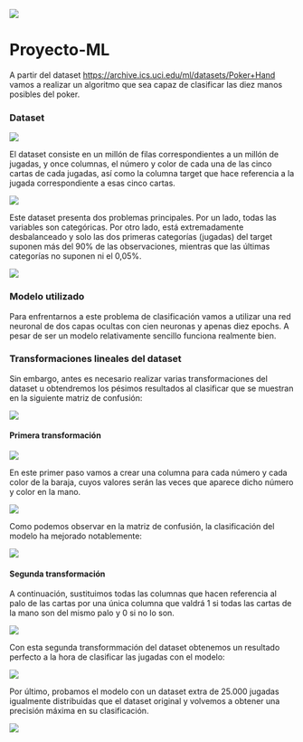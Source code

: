 ![](pok_images/logo)

# Proyecto-ML

A partir del dataset https://archive.ics.uci.edu/ml/datasets/Poker+Hand vamos a realizar un algoritmo que sea capaz de clasificar las diez manos posibles del poker.

### Dataset

![](pok_images/dataset)

El dataset consiste en un millón de filas correspondientes a un millón de jugadas, y once columnas, el número y color de cada una de las cinco cartas de cada jugadas, así como la columna target que hace referencia a la jugada correspondiente a esas cinco cartas.

![](pok_images/jugadas)

Este dataset presenta dos problemas principales. Por un lado, todas las variables son categóricas. Por otro lado, está extremadamente desbalanceado y solo las dos primeras categorías (jugadas) del target suponen más del 90% de las observaciones, mientras que las últimas categorías no suponen ni el 0,05%.

![](pok_images/numjugadas)

### Modelo utilizado

Para enfrentarnos a este problema de clasificación vamos a utilizar una red neuronal de dos capas ocultas con cien neuronas y apenas diez epochs. A pesar de ser un modelo relativamente sencillo funciona realmente bien.

### Transformaciones lineales del dataset

Sin embargo, antes es necesario realizar varias transformaciones del dataset u obtendremos los pésimos resultados al clasificar que se muestran en la siguiente matriz de confusión:

![](pok_images/matriz)

#### Primera transformación

![](pok_images/primera)

En este primer paso vamos a crear una columna para cada número y cada color de la baraja, cuyos valores serán las veces que aparece dicho número y color en la mano.

![](pok_images/transform)

Como podemos observar en la matriz de confusión, la clasificación del modelo ha mejorado notablemente:

![](pok_images/matrizdos)

#### Segunda transformación

A continuación, sustituimos todas las columnas que hacen referencia al palo de las cartas por una única columna que valdrá 1 si todas las cartas de la mano son del mismo palo y 0 si no lo son.

![](pok_images/segunda)

Con esta segunda transformmación del dataset obtenemos un resultado perfecto a la hora de clasificar las jugadas con el modelo:

![](pok_images/test)

Por último, probamos el modelo con un dataset extra de 25.000 jugadas igualmente distribuidas que el dataset original y volvemos a obtener una precisión máxima en su clasificación.

![](pok_images/test)











